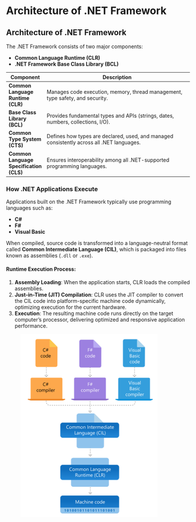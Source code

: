 # Architecture of .NET Framework

## Architecture of .NET Framework

The .NET Framework consists of two major components:

* **Common Language Runtime (CLR)**
* **.NET Framework Base Class Library (BCL)**

<table><thead><tr><th>Component</th><th width="447.9998779296875">Description</th></tr></thead><tbody><tr><td><strong>Common Language Runtime (CLR)</strong></td><td>Manages code execution, memory, thread management, type safety, and security.</td></tr><tr><td><strong>Base Class Library (BCL)</strong></td><td>Provides fundamental types and APIs (strings, dates, numbers, collections, I/O).</td></tr><tr><td><strong>Common Type System (CTS)</strong></td><td>Defines how types are declared, used, and managed consistently across all .NET languages.</td></tr><tr><td><strong>Common Language Specification (CLS)</strong></td><td>Ensures interoperability among all .NET-supported programming languages.</td></tr></tbody></table>

### How .NET Applications Execute

Applications built on the .NET Framework typically use programming languages such as:

* **C#**
* **F#**
* **Visual Basic**

When compiled, source code is transformed into a language-neutral format called **Common Intermediate Language (CIL)**, which is packaged into files known as assemblies (`.dll` or `.exe`).

#### Runtime Execution Process:

1. **Assembly Loading**: When the application starts, CLR loads the compiled assemblies.
2. **Just-in-Time (JIT) Compilation**: CLR uses the JIT compiler to convert the CIL code into platform-specific machine code dynamically, optimizing execution for the current hardware.
3. **Execution**: The resulting machine code runs directly on the target computer’s processor, delivering optimized and responsive application performance.

<figure><img src="../.gitbook/assets/image (2).png" alt="Architecture of .NET Framework Diagram" width="375"><figcaption></figcaption></figure>
